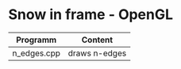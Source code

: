 # Snow in frame - OpenGL

| Programm    | Content       |
| ----------- | ------------- |
| n_edges.cpp | draws n-edges |
